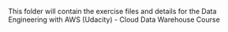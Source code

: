 This folder will contain the exercise files and details for the Data Engineering with AWS (Udacity) - Cloud Data Warehouse Course
